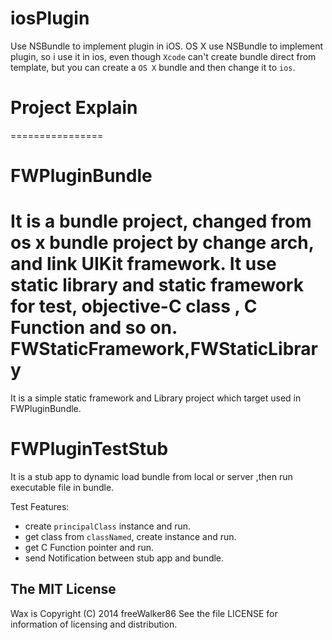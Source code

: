 iosPlugin
=========

Use NSBundle to implement plugin in iOS. OS X use NSBundle to implement plugin, so i  use it in ios, even though `Xcode` can't create bundle direct from template, but you can create a `OS X` bundle and then change it to `ios`.



Project Explain
================
================

FWPluginBundle 
===============
It is a bundle project, changed from os x bundle project by change arch, and link UIKit framework. It use static library and static framework for test, objective-C class , C Function and so on.
FWStaticFramework,FWStaticLibrary
=================================

It is a simple static framework and Library project which target used in FWPluginBundle.

FWPluginTestStub
================

It is a stub app to dynamic load bundle from local or server ,then run executable file in bundle.

Test Features:  

*  create `principalClass` instance and run.
*  get class from `classNamed`, create instance and run.
*  get C Function pointer and run. 
*  send Notification between stub app and bundle.



The MIT License
---------------
Wax is Copyright (C) 2014 freeWalker86 See the file LICENSE for information of licensing and distribution.

